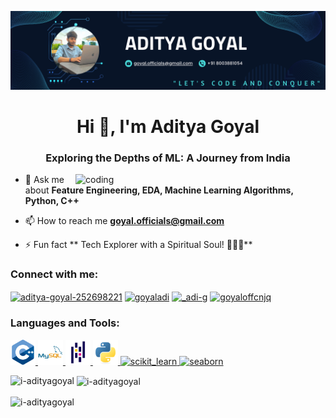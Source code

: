 ![logo](https://github.com/I-AdityaGoyal/I-AdityaGoyal/blob/main/Banner.png)
<h1 align="center">Hi 👋, I'm Aditya Goyal</h1>
<h3 align="center">Exploring the Depths of ML: A Journey from India</h3>

<img align="right" alt="coding" width="400" src="https://user-images.githubusercontent.com/55389276/140866485-8fb1c876-9a8f-4d6a-98dc-08c4981eaf70.gif">


- 💬 Ask me about **Feature Engineering, EDA, Machine Learning Algorithms, Python, C++**

- 📫 How to reach me **goyal.officials@gmail.com**

- ⚡ Fun fact ** Tech Explorer with a Spiritual Soul! 🚀🧘‍♂️**

<h3 align="left">Connect with me:</h3>
<p align="left">
<a href="https://linkedin.com/in/aditya-goyal-252698221" target="blank"><img align="center" src="https://raw.githubusercontent.com/rahuldkjain/github-profile-readme-generator/master/src/images/icons/Social/linked-in-alt.svg" alt="aditya-goyal-252698221" height="30" width="40" /></a>
<a href="https://kaggle.com/goyaladi" target="blank"><img align="center" src="https://raw.githubusercontent.com/rahuldkjain/github-profile-readme-generator/master/src/images/icons/Social/kaggle.svg" alt="goyaladi" height="30" width="40" /></a>
<a href="https://www.leetcode.com/_adi-g" target="blank"><img align="center" src="https://raw.githubusercontent.com/rahuldkjain/github-profile-readme-generator/master/src/images/icons/Social/leet-code.svg" alt="_adi-g" height="30" width="40" /></a>
<a href="https://auth.geeksforgeeks.org/user/goyaloffcnjq" target="blank"><img align="center" src="https://raw.githubusercontent.com/rahuldkjain/github-profile-readme-generator/master/src/images/icons/Social/geeks-for-geeks.svg" alt="goyaloffcnjq" height="30" width="40" /></a>
</p>

<h3 align="left">Languages and Tools:</h3>
<p align="left"> <a href="https://www.w3schools.com/cpp/" target="_blank" rel="noreferrer"> <img src="https://raw.githubusercontent.com/devicons/devicon/master/icons/cplusplus/cplusplus-original.svg" alt="cplusplus" width="40" height="40"/> </a> <a href="https://www.mysql.com/" target="_blank" rel="noreferrer"> <img src="https://raw.githubusercontent.com/devicons/devicon/master/icons/mysql/mysql-original-wordmark.svg" alt="mysql" width="40" height="40"/> </a> <a href="https://pandas.pydata.org/" target="_blank" rel="noreferrer"> <img src="https://raw.githubusercontent.com/devicons/devicon/2ae2a900d2f041da66e950e4d48052658d850630/icons/pandas/pandas-original.svg" alt="pandas" width="40" height="40"/> </a> <a href="https://www.python.org" target="_blank" rel="noreferrer"> <img src="https://raw.githubusercontent.com/devicons/devicon/master/icons/python/python-original.svg" alt="python" width="40" height="40"/> </a> <a href="https://scikit-learn.org/" target="_blank" rel="noreferrer"> <img src="https://upload.wikimedia.org/wikipedia/commons/0/05/Scikit_learn_logo_small.svg" alt="scikit_learn" width="40" height="40"/> </a> <a href="https://seaborn.pydata.org/" target="_blank" rel="noreferrer"> <img src="https://seaborn.pydata.org/_images/logo-mark-lightbg.svg" alt="seaborn" width="40" height="40"/> </a> </p>

<p><img align="left" src="https://github-readme-stats.vercel.app/api/top-langs?username=i-adityagoyal&show_icons=true&locale=en&layout=compact" alt="i-adityagoyal" /></p>

<p>&nbsp;<img align="center" src="https://github-readme-stats.vercel.app/api?username=i-adityagoyal&show_icons=true&locale=en" alt="i-adityagoyal" /></p>

<p><img align="center" src="https://github-readme-streak-stats.herokuapp.com/?user=i-adityagoyal&" alt="i-adityagoyal" /></p>
